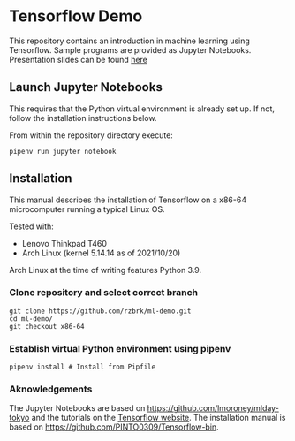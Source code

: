 # Tensorflow Demo
This repository contains an introduction in machine learning using Tensorflow.
Sample programs are provided as Jupyter Notebooks. Presentation slides can be
found [here](https://github.com/rzbrk/ml-demo/raw/x86-64/ml-demo.pdf)

## Launch Jupyter Notebooks
This requires that the Python virtual environment is already set up. If not,
follow the installation instructions below.

From within the repository directory execute:
```
pipenv run jupyter notebook
```

## Installation
This manual describes the installation of Tensorflow on a x86-64 microcomputer
running a typical Linux OS.

Tested with:
* Lenovo Thinkpad T460  
* Arch Linux (kernel 5.14.14 as of 2021/10/20)

Arch Linux at the time of writing features Python 3.9.

### Clone repository and select correct branch
```
git clone https://github.com/rzbrk/ml-demo.git
cd ml-demo/
git checkout x86-64
```

### Establish virtual Python environment using pipenv
```
pipenv install # Install from Pipfile
```

### Aknowledgements
The Jupyter Notebooks are based on https://github.com/lmoroney/mlday-tokyo and
the tutorials on the [Tensorflow
website](https://www.tensorflow.org/tutorials/keras/classification).
The installation manual is based on https://github.com/PINTO0309/Tensorflow-bin.

